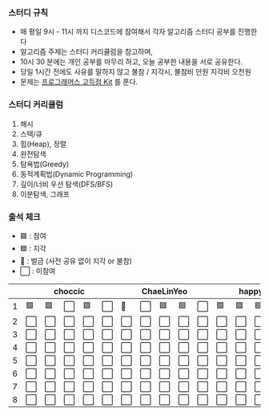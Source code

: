 ### 스터디 규칙

- 매 평일 9시 - 11시 까지 디스코드에 참여해서 각자 알고리즘 스터디 공부를 진행한다
- 알고리즘 주제는 스터디 커리큘럼을 참고하며,
- 10시 30 분에는 개인 공부를 마무리 하고, 오늘 공부한 내용을 서로 공유한다.
- 당일 1시간 전에도 사유를 말하지 않고 불참 / 지각시, 불참비 만원 지각비 오천원
- 문제는 [프로그래머스 고득점 Kit](https://school.programmers.co.kr/learn/challenges?tab=algorithm_practice_kit) 를 푼다.

### 스터디 커리큘럼

1. 해시
2. 스택/큐
3. 힙(Heap), 정렬
4. 완전탐색
5. 탐욕법(Greedy)
6. 동적계획법(Dynamic Programming)
7. 깊이/너비 우선 탐색(DFS/BFS)
8. 이분탐색, 그래프


### 출석 체크

- 🟩 : 참여
- 🟦 : 지각
- 🐝 : 벌금 (사전 공유 없이 지각 or 불참)
- ⬜ : 미참여

<!-- | Name |  |  | chocchic |  |  |  |  | ChaeLinYeo |  |  |  |  | happyOBO |  |  |
| :-: | :-: | :-: | :-: | :-: | :-: | :-: | :-: | :-: | :-: | :-: | :-: | :-: | :-: | :-: | :-: |
| 1 | 🟩 | 🟩 | ⬜ | 🟩 | ⬜ | 🐝 | ⬜ | 🟦 | 🟦 | ⬜ | 🟩 | 🟩 | 🟦 | 🟦 | ⬜ |
| 2 | ⬜ | ⬜ | ⬜ | ⬜ | ⬜ | ⬜ | ⬜ | ⬜ | ⬜ | ⬜ | ⬜ | ⬜ | ⬜ | ⬜ | ⬜ |
| 3 | ⬜ | ⬜ | ⬜ | ⬜ | ⬜ | ⬜ | ⬜ | ⬜ | ⬜ | ⬜ | ⬜ | ⬜ | ⬜ | ⬜ | ⬜ |
| 4 | ⬜ | ⬜ | ⬜ | ⬜ | ⬜ | ⬜ | ⬜ | ⬜ | ⬜ | ⬜ | ⬜ | ⬜ | ⬜ | ⬜ | ⬜ |
| 5 | ⬜ | ⬜ | ⬜ | ⬜ | ⬜ | ⬜ | ⬜ | ⬜ | ⬜ | ⬜ | ⬜ | ⬜ | ⬜ | ⬜ | ⬜ |
| 6 | ⬜ | ⬜ | ⬜ | ⬜ | ⬜ | ⬜ | ⬜ | ⬜ | ⬜ | ⬜ | ⬜ | ⬜ | ⬜ | ⬜ | ⬜ |
| 7 | ⬜ | ⬜ | ⬜ | ⬜ | ⬜ | ⬜ | ⬜ | ⬜ | ⬜ | ⬜ | ⬜ | ⬜ | ⬜ | ⬜ | ⬜ |
| 8 | ⬜ | ⬜ | ⬜ | ⬜ | ⬜ | ⬜ | ⬜ | ⬜ | ⬜ | ⬜ | ⬜ | ⬜ | ⬜ | ⬜ | ⬜ | -->

<table class="tg">
<thead>
  <tr>
    <th class="tg-73oq"></th>
    <th class="tg-wp8o" colspan="5">choccic</th>
    <th class="tg-wp8o" colspan="5">ChaeLinYeo</th>
    <th class="tg-wp8o" colspan="5">happyOBO</th>
  </tr>
</thead>
<tbody>
  <tr>
    <td class="tg-73oq">1</td>
    <td class="tg-73oq">🟩</td>
    <td class="tg-73oq">🟩</td>
    <td class="tg-73oq">⬜</td>
    <td class="tg-73oq">🟩</td>
    <td class="tg-73oq">⬜</td>
    <td class="tg-73oq">🐝</td>
    <td class="tg-73oq">⬜</td>
    <td class="tg-73oq">🟦</td>
    <td class="tg-73oq">🟦</td>
    <td class="tg-73oq">⬜</td>
    <td class="tg-73oq">🟩</td>
    <td class="tg-73oq">🟩</td>
    <td class="tg-73oq">🟦</td>
    <td class="tg-73oq">🟦</td>
    <td class="tg-73oq">⬜</td>
  </tr>
  <tr>
    <td class="tg-73oq">2</td>
    <td class="tg-73oq">⬜</td>
    <td class="tg-73oq">⬜</td>
    <td class="tg-73oq">⬜</td>
    <td class="tg-73oq">⬜</td>
    <td class="tg-73oq">⬜</td>
    <td class="tg-73oq">⬜</td>
    <td class="tg-73oq">⬜</td>
    <td class="tg-73oq">⬜</td>
    <td class="tg-73oq">⬜</td>
    <td class="tg-73oq">⬜</td>
    <td class="tg-73oq">⬜</td>
    <td class="tg-73oq">⬜</td>
    <td class="tg-73oq">⬜</td>
    <td class="tg-73oq">⬜</td>
    <td class="tg-73oq">⬜</td>
  </tr>
  <tr>
    <td class="tg-73oq">3</td>
    <td class="tg-73oq">⬜</td>
    <td class="tg-73oq">⬜</td>
    <td class="tg-73oq">⬜</td>
    <td class="tg-73oq">⬜</td>
    <td class="tg-73oq">⬜</td>
    <td class="tg-73oq">⬜</td>
    <td class="tg-73oq">⬜</td>
    <td class="tg-73oq">⬜</td>
    <td class="tg-73oq">⬜</td>
    <td class="tg-73oq">⬜</td>
    <td class="tg-73oq">⬜</td>
    <td class="tg-73oq">⬜</td>
    <td class="tg-73oq">⬜</td>
    <td class="tg-73oq">⬜</td>
    <td class="tg-73oq">⬜</td>
  </tr>
    <tr>
    <td class="tg-73oq">4</td>
    <td class="tg-73oq">⬜</td>
    <td class="tg-73oq">⬜</td>
    <td class="tg-73oq">⬜</td>
    <td class="tg-73oq">⬜</td>
    <td class="tg-73oq">⬜</td>
    <td class="tg-73oq">⬜</td>
    <td class="tg-73oq">⬜</td>
    <td class="tg-73oq">⬜</td>
    <td class="tg-73oq">⬜</td>
    <td class="tg-73oq">⬜</td>
    <td class="tg-73oq">⬜</td>
    <td class="tg-73oq">⬜</td>
    <td class="tg-73oq">⬜</td>
    <td class="tg-73oq">⬜</td>
    <td class="tg-73oq">⬜</td>
  </tr>
    <tr>
    <td class="tg-73oq">5</td>
    <td class="tg-73oq">⬜</td>
    <td class="tg-73oq">⬜</td>
    <td class="tg-73oq">⬜</td>
    <td class="tg-73oq">⬜</td>
    <td class="tg-73oq">⬜</td>
    <td class="tg-73oq">⬜</td>
    <td class="tg-73oq">⬜</td>
    <td class="tg-73oq">⬜</td>
    <td class="tg-73oq">⬜</td>
    <td class="tg-73oq">⬜</td>
    <td class="tg-73oq">⬜</td>
    <td class="tg-73oq">⬜</td>
    <td class="tg-73oq">⬜</td>
    <td class="tg-73oq">⬜</td>
    <td class="tg-73oq">⬜</td>
  </tr>
    <tr>
    <td class="tg-73oq">6</td>
    <td class="tg-73oq">⬜</td>
    <td class="tg-73oq">⬜</td>
    <td class="tg-73oq">⬜</td>
    <td class="tg-73oq">⬜</td>
    <td class="tg-73oq">⬜</td>
    <td class="tg-73oq">⬜</td>
    <td class="tg-73oq">⬜</td>
    <td class="tg-73oq">⬜</td>
    <td class="tg-73oq">⬜</td>
    <td class="tg-73oq">⬜</td>
    <td class="tg-73oq">⬜</td>
    <td class="tg-73oq">⬜</td>
    <td class="tg-73oq">⬜</td>
    <td class="tg-73oq">⬜</td>
    <td class="tg-73oq">⬜</td>
  </tr>
    <tr>
    <td class="tg-73oq">7</td>
    <td class="tg-73oq">⬜</td>
    <td class="tg-73oq">⬜</td>
    <td class="tg-73oq">⬜</td>
    <td class="tg-73oq">⬜</td>
    <td class="tg-73oq">⬜</td>
    <td class="tg-73oq">⬜</td>
    <td class="tg-73oq">⬜</td>
    <td class="tg-73oq">⬜</td>
    <td class="tg-73oq">⬜</td>
    <td class="tg-73oq">⬜</td>
    <td class="tg-73oq">⬜</td>
    <td class="tg-73oq">⬜</td>
    <td class="tg-73oq">⬜</td>
    <td class="tg-73oq">⬜</td>
    <td class="tg-73oq">⬜</td>
  </tr>
    <tr>
    <td class="tg-73oq">8</td>
    <td class="tg-73oq">⬜</td>
    <td class="tg-73oq">⬜</td>
    <td class="tg-73oq">⬜</td>
    <td class="tg-73oq">⬜</td>
    <td class="tg-73oq">⬜</td>
    <td class="tg-73oq">⬜</td>
    <td class="tg-73oq">⬜</td>
    <td class="tg-73oq">⬜</td>
    <td class="tg-73oq">⬜</td>
    <td class="tg-73oq">⬜</td>
    <td class="tg-73oq">⬜</td>
    <td class="tg-73oq">⬜</td>
    <td class="tg-73oq">⬜</td>
    <td class="tg-73oq">⬜</td>
    <td class="tg-73oq">⬜</td>
  </tr>
</tbody>
</table>